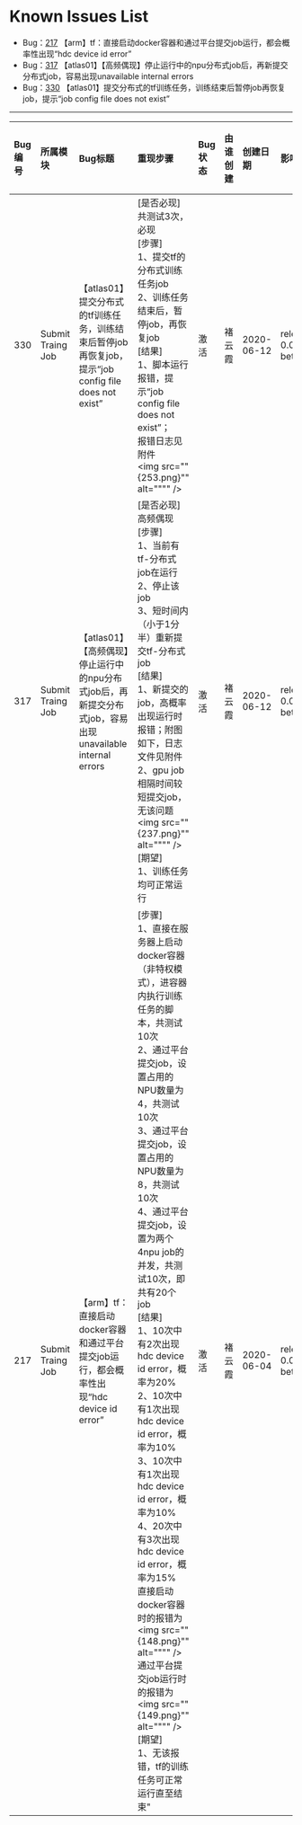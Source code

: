 Known Issues List
============================================================================

* Bug：[217](https://apulis.zentaopm.com/bug-view-217.html) 【arm】tf：直接启动docker容器和通过平台提交job运行，都会概率性出现“hdc device id error”
* Bug：[317](https://apulis.zentaopm.com/bug-view-317.html) 【atlas01】【高频偶现】停止运行中的npu分布式job后，再新提交分布式job，容易出现unavailable internal errors
* Bug：[330](https://apulis.zentaopm.com/bug-view-217.html) 【atlas01】提交分布式的tf训练任务，训练结束后暂停job再恢复job，提示“job config file does not exist”


---

|Bug编号 |所属模块|Bug标题|重现步骤|Bug状态|由谁创建|创建日期|影响版本|指派给|指派日期|最后修改者|修改日期|附件|
|:------|:-------|:------|:------|:-----|:------|:------|:------|:------|:------|:--------|:------|:---|
330 | Submit Traing Job |【atlas01】提交分布式的tf训练任务，训练结束后暂停job再恢复job，提示“job config file does not exist”|[是否必现]<br>共测试3次，必现<br>[步骤]<br>1、提交tf的分布式训练任务job<br>2、训练任务结束后，暂停job，再恢复job <br>[结果]<br>1、脚本运行报错，提示“job config file does not exist”；<br>报错日志见附件<br><img src=""{253.png}"" alt="""" />|激活|褚云霞|2020-06-12|release-0.0.5-beta|刘娟|2020-06-15|彭碧峰|2020-06-15|tf-error.txt|
317|Submit Traing Job|【atlas01】【高频偶现】停止运行中的npu分布式job后，再新提交分布式job，容易出现unavailable internal errors|[是否必现]<br>高频偶现<br>[步骤]<br>1、当前有tf-分布式job在运行<br>2、停止该job<br>3、短时间内（小于1分半）重新提交tf-分布式job<br>[结果]<br>1、新提交的job，高概率出现运行时报错；附图如下，日志文件见附件<br>2、gpu job相隔时间较短提交job，无该问题<br><img src=""{237.png}"" alt="""" /><br>[期望]<br>1、训练任务均可正常运行|激活|褚云霞|2020-06-12|release-0.0.5-beta|刘娟|2020-06-12|彭碧峰|2020-06-12|tf-error.txt|
217 |Submit Traing Job|【arm】tf：直接启动docker容器和通过平台提交job运行，都会概率性出现“hdc device id error”|[步骤]<br>1、直接在服务器上启动docker容器（非特权模式），进容器内执行训练任务的脚本，共测试10次<br>2、通过平台提交job，设置占用的NPU数量为4，共测试10次<br>3、通过平台提交job，设置占用的NPU数量为8，共测试10次<br>4、通过平台提交job，设置为两个4npu job的并发，共测试10次，即共有20个job<br>[结果]<br>1、10次中有2次出现hdc device id error，概率为20%<br>2、10次中有1次出现hdc device id error，概率为10%<br>3、10次中有1次出现hdc device id error，概率为10%<br>4、20次中有3次出现hdc device id error，概率为15%<br>直接启动docker容器时的报错为<br><img src=""{148.png}"" alt="""" /><br>通过平台提交job运行时的报错为<br><img src=""{149.png}"" alt="""" /><br>[期望]<br>1、无该报错，tf的训练任务可正常运行直至结束"|激活|褚云霞|2020-06-04|release-0.0.5-beta|刘娟|2020-06-12|刘娟|2020-06-16||

